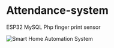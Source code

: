 # Attendance-system
ESP32 
MySQL
Php
finger print sensor


![Smart Home Automation System](https://github.com/yourusername/yourrepository/blob/main/path/to/WhatsApp%20Image%202024-03-02%20at%2002.21.25.jpeg)
